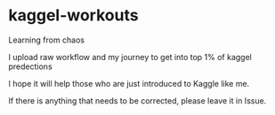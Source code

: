 # kaggel-workouts
Learning from chaos 

I upload raw workflow and my journey to get into top 1% of kaggel predections 

I hope it will help those who are just introduced to Kaggle like me. 

If there is anything that needs to be corrected, please leave it in Issue.
